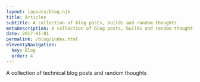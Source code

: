 ```yaml
---
layout: layouts/blog.njk
title: Articles
subtitle: A collection of blog posts, builds and random thoughts
metaDescription: A collection of blog posts, builds and random thoughts
date: 2017-01-01
permalink: /blog/index.html
eleventyNavigation:
  key: Blog
  order: 4
---
```

A collection of technical blog posts and random thoughts